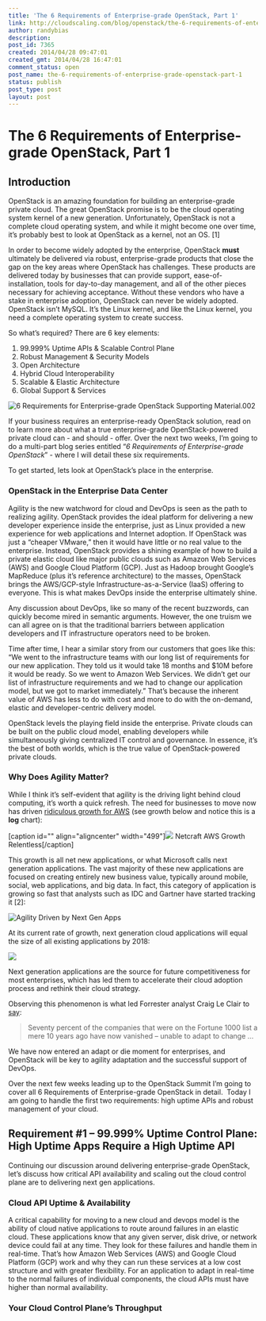 ```yaml
---
title: 'The 6 Requirements of Enterprise-grade OpenStack, Part 1'
link: http://cloudscaling.com/blog/openstack/the-6-requirements-of-enterprise-grade-openstack-part-1/
author: randybias
description: 
post_id: 7365
created: 2014/04/28 09:47:01
created_gmt: 2014/04/28 16:47:01
comment_status: open
post_name: the-6-requirements-of-enterprise-grade-openstack-part-1
status: publish
post_type: post
layout: post
---
```


# The 6 Requirements of Enterprise-grade OpenStack, Part 1

## **Introduction**

OpenStack is an amazing foundation for building an enterprise-grade private cloud. The great OpenStack promise is to be the cloud operating system kernel of a new generation. Unfortunately, OpenStack is not a complete cloud operating system, and while it might become one over time, it’s probably best to look at OpenStack as a kernel, not an OS. [1]

In order to become widely adopted by the enterprise, OpenStack **must** ultimately be delivered via robust, enterprise-grade products that close the gap on the key areas where OpenStack has challenges. These products are delivered today by businesses that can provide support, ease-of-installation, tools for day-to-day management, and all of the other pieces necessary for achieving acceptance. Without these vendors who have a stake in enterprise adoption, OpenStack can never be widely adopted. OpenStack isn’t MySQL. It’s the Linux kernel, and like the Linux kernel, you need a complete operating system to create success.

So what’s required? There are 6 key elements:

  1. 99.999% Uptime APIs & Scalable Control Plane
  2. Robust Management & Security Models
  3. Open Architecture
  4. Hybrid Cloud Interoperability
  5. Scalable & Elastic Architecture
  6. Global Support & Services

![6 Requirements for Enterprise-grade OpenStack Supporting Material.002](http://www.cloudscaling.com/wp-content/uploads/2014/04/6-Requirements-for-Enterprise-grade-OpenStack-Supporting-Material.002.jpg)

If your business requires an enterprise-ready OpenStack solution, read on to learn more about what a true enterprise-grade OpenStack-powered private cloud can - and should - offer. Over the next two weeks, I’m going to do a multi-part blog series entitled “_6 Requirements of Enterprise-grade OpenStack_” - where I will detail these six requirements.

To get started, lets look at OpenStack’s place in the enterprise.

### **OpenStack in the Enterprise Data Center**

Agility is the new watchword for cloud and DevOps is seen as the path to realizing agility. OpenStack provides the ideal platform for delivering a new developer experience inside the enterprise, just as Linux provided a new experience for web applications and Internet adoption. If OpenStack was just a “cheaper VMware,” then it would have little or no real value to the enterprise. Instead, OpenStack provides a shining example of how to build a private elastic cloud like major public clouds such as Amazon Web Services (AWS) and Google Cloud Platform (GCP). Just as Hadoop brought Google’s MapReduce (plus it’s reference architecture) to the masses, OpenStack brings the AWS/GCP-style Infrastructure-as-a-Service (IaaS) offering to everyone. This is what makes DevOps inside the enterprise ultimately shine.

Any discussion about DevOps, like so many of the recent buzzwords, can quickly become mired in semantic arguments. However, the one truism we can all agree on is that the traditional barriers between application developers and IT infrastructure operators need to be broken.

Time after time, I hear a similar story from our customers that goes like this: “We went to the infrastructure teams with our long list of requirements for our new application. They told us it would take 18 months and $10M before it would be ready. So we went to Amazon Web Services. We didn’t get our list of infrastructure requirements and we had to change our application model, but we got to market immediately.” That’s because the inherent value of AWS has less to do with cost and more to do with the on-demand, elastic and developer-centric delivery model.

OpenStack levels the playing field inside the enterprise. Private clouds can be built on the public cloud model, enabling developers while simultaneously giving centralized IT control and governance. In essence, it’s the best of both worlds, which is the true value of OpenStack-powered private clouds.

### **Why Does Agility Matter?**

While I think it’s self-evident that agility is the driving light behind cloud computing, it’s worth a quick refresh. The need for businesses to move now has driven [ridiculous growth for AWS](http://news.netcraft.com/archives/2013/05/20/amazon-web-services-growth-unrelenting.html) (see growth below and notice this is a **log** chart):

[caption id="" align="aligncenter" width="499"]![](http://news.netcraft.com/wp-content/uploads/2013/07/AMZN-growth.png) Netcraft AWS Growth Relentless[/caption] 

This growth is all net new applications, or what Microsoft calls next generation applications. The vast majority of these new applications are focused on creating entirely new business value, typically around mobile, social, web applications, and big data. In fact, this category of application is growing so fast that analysts such as IDC and Gartner have started tracking it [2]:

![Agility Driven by Next Gen Apps](http://www.cloudscaling.com/wp-content/uploads/2014/04/6-Requirements-for-Enterprise-grade-OpenStack-Supporting-Material.003.jpg)

At its current rate of growth, next generation cloud applications will equal the size of all existing applications by 2018:

![](http://www.cloudscaling.com/wp-content/uploads/2014/04/6-Requirements-for-Enterprise-grade-OpenStack-Supporting-Material.004.jpg)

Next generation applications are the source for future competitiveness for most enterprises, which has led them to accelerate their cloud adoption process and rethink their cloud strategy.

Observing this phenomenon is what led Forrester analyst Craig Le Clair to [say](http://blogs.forrester.com/craig_le_clair/13-09-09-make_business_agility_a_key_corporate_attribute_it_could_be_what_saves_you):

> Seventy percent of the companies that were on the Fortune 1000 list a mere 10 years ago have now vanished – unable to adapt to change …

We have now entered an adapt or die moment for enterprises, and OpenStack will be key to agility adaptation and the successful support of DevOps.

Over the next few weeks leading up to the OpenStack Summit I’m going to cover all 6 Requirements of Enterprise-grade OpenStack in detail.  Today I am going to handle the first two requirements: high uptime APIs and robust management of your cloud.

## **Requirement #1 – 99.999% Uptime Control Plane: High Uptime Apps Require a High Uptime API**

Continuing our discussion around delivering enterprise-grade OpenStack, let’s discuss how critical API availability and scaling out the cloud control plane are to delivering next gen applications.

### **Cloud API Uptime & Availability**

A critical capability for moving to a new cloud and devops model is the ability of cloud native applications to route around failures in an elastic cloud. These applications know that any given server, disk drive, or network device could fail at any time. They look for these failures and handle them in real-time. That’s how Amazon Web Services (AWS) and Google Cloud Platform (GCP) work and why they can run these services at a low cost structure and with greater flexibility. For an application to adapt in real-time to the normal failures of individual components, the cloud APIs must have higher than normal availability.

### **Your Cloud Control Plane’s Throughput**